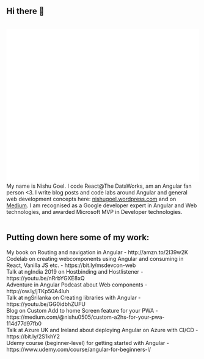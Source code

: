 ## Hi there 👋

<div align="center">
	<br>
	<a href="https://twitter.com/@dcoustawilson" target="_blank">
		<img src="header.svg" width="800" height="400">
	</a>
	<br>
</div>

<div>My name is Nishu Goel. I code React@The DataWorks, am an Angular fan person <3. I write blog posts and code labs around Angular and general web development concepts here: <a href="nishugoel.wordpress.com" target="_blank">nishugoel.wordpress.com</a> and on <a href="https://medium.com/@nishu0505" target="_blank">Medium</a>. I am recognised as a Google developer expert in Angular and Web technologies, and awarded Microsoft MVP in Developer technologies.</div>
<br>


	
## Putting down here some of my work:
	
<div>My book on Routing and navigation in Angular - http://amzn.to/2I39w2K</div>
<div>Codelab on creating webcomponents using Angular and consuming in React, Vanilla JS etc. - https://bit.ly/msdevcon-web</div>
<div>Talk at ngIndia 2019 on Hostbinding and Hostlistener - https://youtu.be/nRrbYGXE8xQ</div>
<div>Adventure in Angular Podcast about Web components -  http://ow.ly/jTKp50A4luh</div>
<div>Talk at ngSrilanka on Creating libraries with Angular - https://youtu.be/GG0idbhZUFU</div>
<div>Blog on Custom Add to home Screen feature for your PWA - https://medium.com/@nishu0505/custom-a2hs-for-your-pwa-114d77d97fb0</div>
<!-- Talk on Framework-agnostic web components at JSVidCon - -->
<div>Talk at Azure UK and Ireland about deploying Angular on Azure with CI/CD - https://bit.ly/2S1khY2</div>
<div>Udemy course (beginner-level) for getting started with Angular - https://www.udemy.com/course/angular-for-beginners-l/</div>

